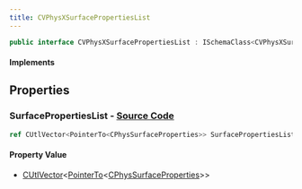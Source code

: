 ```yaml
---
title: CVPhysXSurfacePropertiesList
---
```


```csharp
public interface CVPhysXSurfacePropertiesList : ISchemaClass<CVPhysXSurfacePropertiesList>, ISchemaField, ISchemaClass, INativeHandle
```

#### Implements

## Properties

### **SurfacePropertiesList** - [Source Code](https://github.com/swiftly-solution/swiftlys2/blob/main/managed/src/SwiftlyS2.Generated/Schemas/Interfaces/CVPhysXSurfacePropertiesList.cs#L16)

```csharp
ref CUtlVector<PointerTo<CPhysSurfaceProperties>> SurfacePropertiesList { get; }
```

#### Property Value

- [CUtlVector](/docs/api/-1)<[PointerTo](/docs/api/shared/natives/pointerto-1)<[CPhysSurfaceProperties](/docs/api/shared/schemadefinitions/cphyssurfaceproperties)>>


